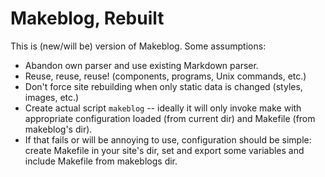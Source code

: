 # Makeblog, Rebuilt

This is (new/will be) version of Makeblog. Some assumptions:

- Abandon own parser and use existing Markdown parser.
- Reuse, reuse, reuse! (components, programs, Unix commands, etc.)
- Don't force site rebuilding when only static data is changed (styles, images, etc.)
- Create actual script `makeblog` -- ideally it will only invoke make with appropriate configuration loaded (from current dir) and Makefile (from makeblog's dir).
- If that fails or will be annoying to use, configuration should be simple: create Makefile in your site's dir, set and export some variables and include Makefile from makeblogs dir.